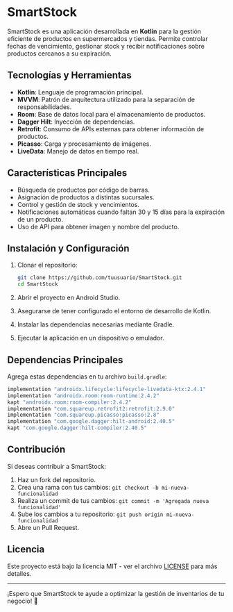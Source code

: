 # SmartStock

SmartStock es una aplicación desarrollada en **Kotlin** para la gestión eficiente de productos en supermercados y tiendas. Permite controlar fechas de vencimiento, gestionar stock y recibir notificaciones sobre productos cercanos a su expiración.

## Tecnologías y Herramientas

- **Kotlin**: Lenguaje de programación principal.
- **MVVM**: Patrón de arquitectura utilizado para la separación de responsabilidades.
- **Room**: Base de datos local para el almacenamiento de productos.
- **Dagger Hilt**: Inyección de dependencias.
- **Retrofit**: Consumo de APIs externas para obtener información de productos.
- **Picasso**: Carga y procesamiento de imágenes.
- **LiveData**: Manejo de datos en tiempo real.

## Características Principales

- Búsqueda de productos por código de barras.
- Asignación de productos a distintas sucursales.
- Control y gestión de stock y vencimientos.
- Notificaciones automáticas cuando faltan 30 y 15 días para la expiración de un producto.
- Uso de API para obtener imagen y nombre del producto.

## Instalación y Configuración

1. Clonar el repositorio:
   ```sh
   git clone https://github.com/tuusuario/SmartStock.git
   cd SmartStock
   ```

2. Abrir el proyecto en Android Studio.
3. Asegurarse de tener configurado el entorno de desarrollo de Kotlin.
4. Instalar las dependencias necesarias mediante Gradle.
5. Ejecutar la aplicación en un dispositivo o emulador.

## Dependencias Principales

Agrega estas dependencias en tu archivo `build.gradle`:

```gradle
implementation "androidx.lifecycle:lifecycle-livedata-ktx:2.4.1"
implementation "androidx.room:room-runtime:2.4.2"
kapt "androidx.room:room-compiler:2.4.2"
implementation "com.squareup.retrofit2:retrofit:2.9.0"
implementation "com.squareup.picasso:picasso:2.8"
implementation "com.google.dagger:hilt-android:2.40.5"
kapt "com.google.dagger:hilt-compiler:2.40.5"
```

## Contribución

Si deseas contribuir a SmartStock:
1. Haz un fork del repositorio.
2. Crea una rama con tus cambios: `git checkout -b mi-nueva-funcionalidad`
3. Realiza un commit de tus cambios: `git commit -m 'Agregada nueva funcionalidad'`
4. Sube los cambios a tu repositorio: `git push origin mi-nueva-funcionalidad`
5. Abre un Pull Request.

## Licencia

Este proyecto está bajo la licencia MIT - ver el archivo [LICENSE](LICENSE) para más detalles.

---

¡Espero que SmartStock te ayude a optimizar la gestión de inventarios de tu negocio! 🚀

